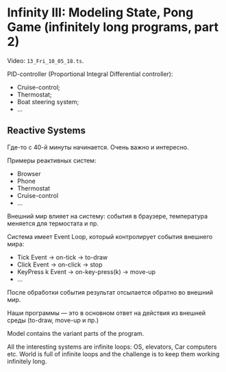 # Infinity III: Modeling State, Pong Game (infinitely long programs, part 2)
Video: `13_Fri_10_05_18.ts`.

PID-controller (Proportional Integral Differential controller):

- Cruise-control;
- Thermostat;
- Boat steering system;
- ...

## Reactive Systems
Где-то с 40-й минуты начинается. Очень важно и интересно.

Примеры реактивных систем:

- Browser
- Phone
- Thermostat
- Cruise-control
- ...

Внешний мир влияет на систему: события в браузере, температура меняется для термостата и пр.

Система имеет Event Loop, который контролирует события внешнего мира:

- Tick Event → on-tick → to-draw
- Click Event → on-click → stop
- KeyPress k Event → on-key-press(k) → move-up
- ...

После обработки события результат отсылается обратно во внешний мир.

Наши программы — это в основном ответ на действия из внешней среды (to-draw, move-up и пр.)

Model contains the variant parts of the program.

All the interesting systems are infinite loops: OS, elevators, Car computers etc. World is full of infinite loops and the challenge is to keep them working infinitely long.